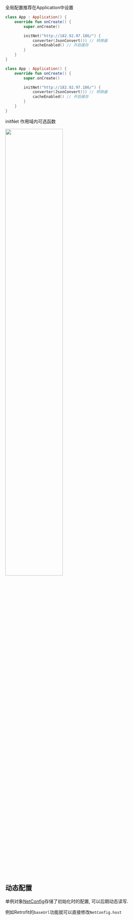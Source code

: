 全局配置推荐在Application中设置
```kotlin
class App : Application() {
    override fun onCreate() {
        super.onCreate()

        initNet("http://182.92.97.186/") {
            converter(JsonConvert()) // 转换器
            cacheEnabled() // 开启缓存
        }
    }
}
```

```kotlin
class App : Application() {
    override fun onCreate() {
        super.onCreate()

        initNet("http://182.92.97.186/") {
            converter(JsonConvert()) // 转换器
            cacheEnabled() // 开启缓存
        }
    }
}
```


initNet 作用域内可选函数

<img src="https://i.imgur.com/k0aoQoK.png" width="60%"/>

## 动态配置

单例对象[NetConfig](api/net/com.drake.net/-net-config/index.md)存储了初始化时的配置, 可以后期动态读写.

例如Retrofit的`baseUrl`功能就可以直接修改`NetConfig.host`

